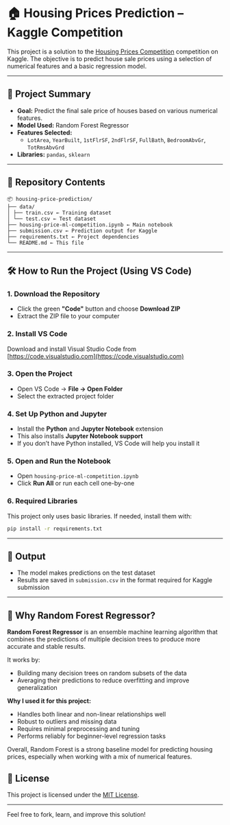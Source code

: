 # 🏠 Housing Prices Prediction – Kaggle Competition

This project is a solution to the [Housing Prices Competition](https://www.kaggle.com/competitions/home-data-for-ml-course) competition on Kaggle. The objective is to predict house sale prices using a selection of numerical features and a basic regression model.

---

## 📌 Project Summary

- **Goal:** Predict the final sale price of houses based on various numerical features.
- **Model Used:** Random Forest Regressor
- **Features Selected:**
  - `LotArea`, `YearBuilt`, `1stFlrSF`, `2ndFlrSF`, `FullBath`, `BedroomAbvGr`, `TotRmsAbvGrd`
- **Libraries:** `pandas`, `sklearn`

---

## 📁 Repository Contents

```
📦 housing-price-prediction/
├── data/
│ ├── train.csv ← Training dataset
│ └── test.csv ← Test dataset
├── housing-price-ml-competition.ipynb ← Main notebook
├── submission.csv ← Prediction output for Kaggle
├── requirements.txt ← Project dependencies
└── README.md ← This file
```

---

## 🛠 How to Run the Project (Using VS Code)

### 1. Download the Repository

- Click the green **"Code"** button and choose **Download ZIP**
- Extract the ZIP file to your computer

### 2. Install VS Code

Download and install Visual Studio Code from [https://code.visualstudio.com](https://code.visualstudio.com)

### 3. Open the Project

- Open VS Code → **File → Open Folder**
- Select the extracted project folder

### 4. Set Up Python and Jupyter

- Install the **Python** and **Jupyter Notebook** extension
- This also installs **Jupyter Notebook support**
- If you don’t have Python installed, VS Code will help you install it

### 5. Open and Run the Notebook

- Open `housing-price-ml-competition.ipynb`
- Click **Run All** or run each cell one-by-one

### 6. Required Libraries

This project only uses basic libraries. If needed, install them with:
```bash
pip install -r requirements.txt
```

---

## 📄 Output

- The model makes predictions on the test dataset
- Results are saved in `submission.csv` in the format required for Kaggle submission

---
## 🌲 Why Random Forest Regressor?

**Random Forest Regressor** is an ensemble machine learning algorithm that combines the predictions of multiple decision trees to produce more accurate and stable results.

It works by:
- Building many decision trees on random subsets of the data
- Averaging their predictions to reduce overfitting and improve generalization

**Why I used it for this project:**
- Handles both linear and non-linear relationships well
- Robust to outliers and missing data
- Requires minimal preprocessing and tuning
- Performs reliably for beginner-level regression tasks

Overall, Random Forest is a strong baseline model for predicting housing prices, especially when working with a mix of numerical features.

## 🔖 License

This project is licensed under the [MIT License](https://choosealicense.com/licenses/mit/).

---

Feel free to fork, learn, and improve this solution!
